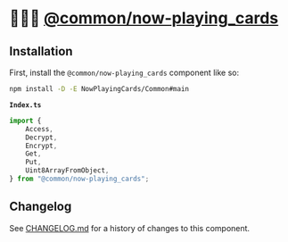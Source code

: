 # 👨🏻‍🔧 [@common/now-playing_cards]

## Installation

First, install the `@common/now-playing_cards` component like so:

```sh
npm install -D -E NowPlayingCards/Common#main
```

**`Index.ts`**

```ts
import {
	Access,
	Decrypt,
	Encrypt,
	Get,
	Put,
	Uint8ArrayFromObject,
} from "@common/now-playing_cards";
```

[@common/now-playing_cards]: HTTPS://NPMJS.Org/@common/now-playing_cards

## Changelog

See [CHANGELOG.md](CHANGELOG.md) for a history of changes to this component.
